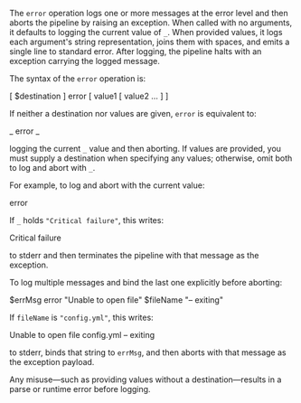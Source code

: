 The `error` operation logs one or more messages at the error level and then 
aborts the pipeline by raising an exception. When called with no arguments, it 
defaults to logging the current value of `_`. When provided values, it logs 
each argument's string representation, joins them with spaces, and emits a 
single line to standard error. After logging, the pipeline halts with an 
exception carrying the logged message.

The syntax of the `error` operation is:

  [ $destination ] error [ value1 [ value2 … ] ]

If neither a destination nor values are given, `error` is equivalent to:

  _ error _

logging the current `_` value and then aborting. If values are provided, you 
must supply a destination when specifying any values; otherwise, omit both to 
log and abort with `_`.

For example, to log and abort with the current value:

  error

If `_` holds `"Critical failure"`, this writes:

  Critical failure

to stderr and then terminates the pipeline with that message as the exception.

To log multiple messages and bind the last one explicitly before aborting:

  $errMsg error "Unable to open file" $fileName "– exiting"

If `fileName` is `"config.yml"`, this writes:

  Unable to open file config.yml – exiting

to stderr, binds that string to `errMsg`, and then aborts with that message as 
the exception payload.

Any misuse—such as providing values without a destination—results in a parse or 
runtime error before logging.
